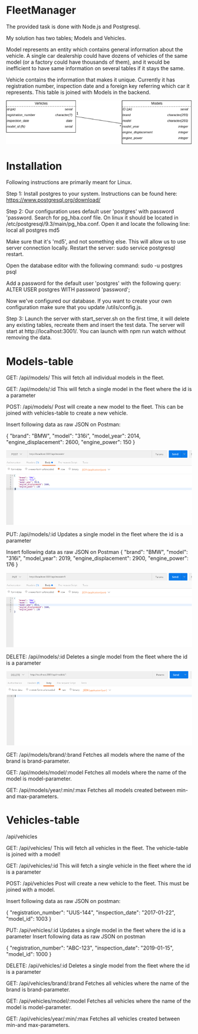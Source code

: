 # FleetManager

The provided task is done with Node.js and Postgresql. 

My solution has two tables; Models and Vehicles. 

Model represents an entity which contains general information about the vehicle. A single car dealership could have dozens of vehicles of the same model (or a factory could have thousands of them), and it would be inefficient to have same information on several tables if it stays the same.

Vehicle contains the information that makes it unique. Currently it has registration number, inspection date and a foreign key referring which car it represents. This table is joined with Models in the backend.

![diagram](images/diagram.png)


# Installation
Following instructions are primarily meant for Linux.

Step 1: Install postgres to your system. Instructions can be found here: https://www.postgresql.org/download/

Step 2:
Our configuration uses default user 'postgres' with password 'password.
Search for pg_hba.conf file. On linux it should be located in /etc/postgresql/9.3/main/pg_hba.conf. Open it and locate the following line:
local all postgres md5

Make sure that it's 'md5', and not something else. This will allow us to use server connection locally.
Restart the server: sudo service postgresql restart.

Open the database editor with the following command:
sudo -u postgres psql

Add a password for the default user 'postgres' with the following query:
ALTER USER postgres WITH password 'password';

Now we've configured our database. If you want to create your own configuration make sure that you update /utils/config.js.

Step 3: Launch the server with start_server.sh on the first time, it will delete any existing tables, recreate them and insert the test data. The server will start at http://localhost:3001/. You can launch with npm run watch without removing the data.

# Models-table
GET: /api/models/
This will fetch all individual models in the fleet.

GET: /api/models/:id
This will fetch a single model in the fleet where the id is a parameter

POST: /api/models/
Post will create a new model to the fleet. This can be joined with vehicles-table to create a new vehicle.

Insert following data as raw JSON on Postman:

{
    "brand": "BMW",
    "model": "316i",
    "model_year": 2014,
    "engine_displacement": 2600,
    "engine_power": 150
}

![model-post](images/model-post.png)

PUT: /api/models/:id
Updates a single model in the fleet where the id is a parameter

Insert following data as raw JSON on Postman
{
    "brand": "BMW",
    "model": "316i",
    "model_year": 2019,
    "engine_displacement": 2900,
    "engine_power": 176
}


![model-put](images/model-put.png)

DELETE: /api/models/:id
Deletes a single model from the fleet where the id is a parameter


![model-delete](images/model-delete.png)

GET: /api/models/brand/:brand
Fetches all models where the name of the brand is brand-parameter.

GET: /api/models/model/:model
Fetches all models where the name of the model is model-parameter.

GET: /api/models/year/:min/:max
Fetches all models created between min-and max-parameters. 

# Vehicles-table
/api/vehicles

GET: /api/vehicles/
This will fetch all vehicles in the fleet. The vehicle-table is joined with a model!

GET: /api/vehicles/:id
This will fetch a single vehicle in the fleet where the id is a parameter

POST: /api/vehicles
Post will create a new vehicle to the fleet. This must be joined with a model.

Insert following data as raw JSON on postman:

{
	"registration_number": "UUS-144",
	"inspection_date": "2017-01-22",
	"model_id": 1003
}

PUT: /api/vehicles/:id
Updates a single model in the fleet where the id is a parameter
Insert following data as raw JSON on postman

{
	"registration_number": "ABC-123",
	"inspection_date": "2019-01-15",
	"model_id": 1000
}

DELETE: /api/vehicles/:id
Deletes a single model from the fleet where the id is a parameter

GET: /api/vehicles/brand/:brand
Fetches all vehicles where the name of the brand is brand-parameter.

GET: /api/vehicles/model/:model
Fetches all vehicles where the name of the model is model-parameter.

GET: /api/vehicles/year/:min/:max
Fetches all vehicles created between min-and max-parameters. 
